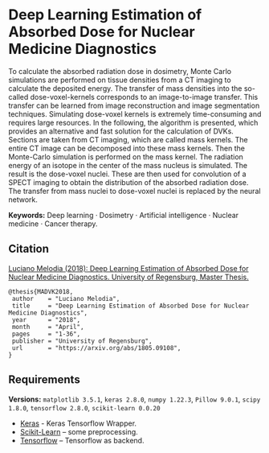 # Deep Learning Estimation of Absorbed Dose for Nuclear Medicine Diagnostics

To calculate the absorbed radiation dose in dosimetry, Monte Carlo simulations are performed on tissue densities from a CT imaging to calculate the deposited energy. The transfer of mass densities into the so-called dose-voxel-kernels corresponds to an image-to-image transfer. This transfer can be learned from image reconstruction and image segmentation techniques. Simulating dose-voxel kernels is extremely time-consuming and requires large resources. In the following, the algorithm is presented, which provides an alternative and fast solution for the calculation of DVKs. Sections are taken from CT imaging, which are called mass kernels. The entire CT image can be decomposed into these mass kernels. Then the Monte-Carlo simulation is performed on the mass kernel. The radiation energy of an isotope in the center of the mass nucleus is simulated. The result is the dose-voxel nuclei. These are then used for convolution of a SPECT imaging to obtain the distribution of the absorbed radiation dose. The transfer from mass nuclei to dose-voxel nuclei is replaced by the neural network.

**Keywords:** Deep learning · Dosimetry · Artificial intelligence · Nuclear medicine · Cancer therapy.

## Citation

[Luciano Melodia (2018): Deep Learning Estimation of Absorbed Dose for Nuclear Medicine Diagnostics. University of Regensburg, Master Thesis.](https://arxiv.org/abs/1805.09108)

    @thesis{MADVK2018,
     author    = "Luciano Melodia",
     title     = "Deep Learning Estimation of Absorbed Dose for Nuclear Medicine Diagnostics",
     year      = "2018",
     month     = "April",
     pages     = "1-36",
     publisher = "University of Regensburg",
     url       = "https://arxiv.org/abs/1805.09108",
    }
    
## Requirements

**Versions:** ```matplotlib 3.5.1```, ```keras 2.8.0```, ```numpy 1.22.3```, ```Pillow 9.0.1```, ```scipy 1.8.0```, ```tensorflow 2.8.0```, ```scikit-learn 0.0.20```

* [Keras](https://keras.io/) - Keras Tensorflow Wrapper.
* [Scikit-Learn](http://scikit-learn.org/stable/index.html/) – some preprocessing.
* [Tensorflow](https://www.tensorflow.org/) – Tensorflow as backend.
